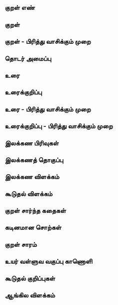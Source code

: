 ## குறள் எண்


## குறள் 


## குறள் - பிரித்து வாசிக்கும் முறை


## தொடர் அமைப்பு


## உரை


## உரைக்குறிப்பு


## உரை - பிரித்து வாசிக்கும் முறை


## உரைக்குறிப்பு - பிரித்து வாசிக்கும் முறை


## இலக்கண பிரிவுகள் 


## இலக்கணத் தொகுப்பு 


## இலக்கண விளக்கம்


## கூடுதல் விளக்கம்


## குறள் சார்ந்த கதைகள் 


## கடினமான சொற்கள்


## குறள் சாரம் 


## உயர் வள்ளுவ வகுப்பு காணொளி


## கூடுதல் குறிப்புகள்


## ஆங்கில விளக்கம்

